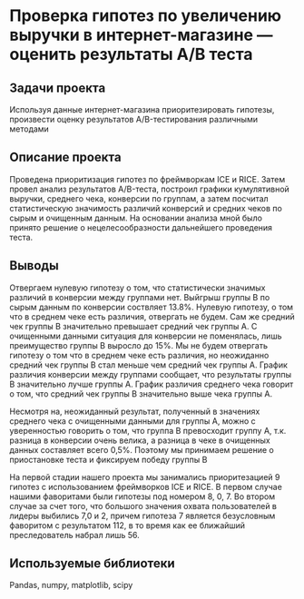 # Проверка гипотез по увеличению выручки в интернет-магазине — оценить результаты A/B теста

## Задачи проекта

Используя данные интернет-магазина приоритезировать гипотезы, произвести оценку результатов A/B-тестирования различными методами

## Описание проекта

Проведена приоритизация гипотез по фреймворкам ICE и RICE. Затем провел анализ результатов A/B-теста, построил графики кумулятивной выручки, среднего чека, конверсии по группам, а затем посчитал статистическую значимость различий конверсий и средних чеков по сырым и очищенным данным. На основании анализа мной было принято решение о нецелесообразности дальнейшего проведения теста.

## Выводы

Отвергаем нулевую гипотезу о том, что статистически значимых различий в конверсии между группами нет.
Выйгрыш группы B по сырым данным по конверсии соствляет 13.8%.
Нулевую гипотезу, о том что в среднем чеке есть различия, отвергать не будем. Сам же средний чек группы B значительно превышает средний чек группы A.
С очищенными данными ситуация для конверсии не поменялась, лишь преимущество группы B выросло до 15%.
Мы не будем отвергать гипотезу о том что в среднем чеке есть различия, но неожиданно средний чек группы B стал меньше чем средний чек группы A.
График различия конверсии между группами сообщает, что результаты группы B значительно лучше группы A.
График различия среднего чека говорит о том, что средний чек группы B значительно выше чека группы A.

Несмотря на, неожиданный результат, полученный в значениях среднего чека с очищенными данными для группы A, можно с уверенностью говорить о том, что группа B превосходит группу А, т.к. разница в конверсии очень велика, а разница в чеке в очищенных данных составляет всего 0,5%. Поэтому мы принимаем решение о приостановке теста и фиксируем победу группы B

На первой стадии нашего проекта мы занимались приоритезацией 9 гипотез с использованием фреймворков ICE и RICE. В первом случае нашими фаворитами были гипотезы под номером 8, 0, 7. Во втором случае за счет того, что большого значения охвата пользователей в лидеры выбились 7,0 и 2, причем гипотеза 7 является безусловным фаворитом с результатом 112, в то время как ее ближайший преследователь набрал лишь 56.

## Используемые библиотеки

Pandas, numpy, matplotlib, scipy
